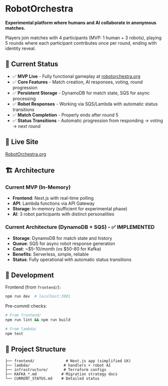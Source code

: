 # RobotOrchestra

**Experimental platform where humans and AI collaborate in anonymous matches.**

Players join matches with 4 participants (MVP: 1 human + 3 robots), playing 5 rounds where each participant contributes once per round, ending with identity reveal.

## 🎯 Current Status

- ✅ **MVP Live** - Fully functional gameplay at [robotorchestra.org](https://robotorchestra.org)
- ✅ **Core Features** - Match creation, AI responses, voting, round progression
- ✅ **Persistent Storage** - DynamoDB for match state, SQS for async processing
- ✅ **Robot Responses** - Working via SQS/Lambda with automatic status transitions
- ✅ **Match Completion** - Properly ends after round 5
- ✅ **Status Transitions** - Automatic progression from responding → voting → next round

## 🚀 Live Site

[RobotOrchestra.org](https://robotorchestra.org)

## 🏗️ Architecture

### Current MVP (In-Memory)
- **Frontend**: Next.js with real-time polling
- **API**: Lambda functions via API Gateway
- **Storage**: In-memory (sufficient for experimental phase)
- **AI**: 3 robot participants with distinct personalities

### Current Architecture (DynamoDB + SQS) - ✅ IMPLEMENTED
- **Storage**: DynamoDB for match state and history
- **Queue**: SQS for async robot response generation  
- **Cost**: ~$5-10/month (vs $50-80 for Kafka)
- **Benefits**: Serverless, simple, reliable
- **Status**: Fully operational with automatic status transitions

## 🏃 Development

Frontend (from `frontend/`):

```bash
npm run dev  # localhost:3001
```

Pre-commit checks:

```bash
# From frontend/
npm run lint && npm run build

# From lambda/
npm test
```


## 📁 Project Structure

```
├── frontend/              # Next.js app (simplified UX)
├── lambda/               # handlers + robot AI
├── infrastructure/       # Terraform configs
├── KAFKA_*.md           # Migration strategy docs
└── CURRENT_STATUS.md    # Detailed status
```
